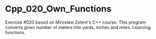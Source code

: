 # Cpp_020_Own_Functions
Exercise #020 based on Miroslaw Zelent's C++ course.
This program converts given number of meters into yards, inches and miles. Learning: functions.
